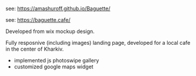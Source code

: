 see: https://amashuroff.github.io/Baguette/

see: https://baguette.cafe/

Developed from wix mockup design.

Fully resposnive (including images) landing page, developed for a local cafe in the center of Kharkiv.
  - implemented js photoswipe gallery
  - customized google maps widget
